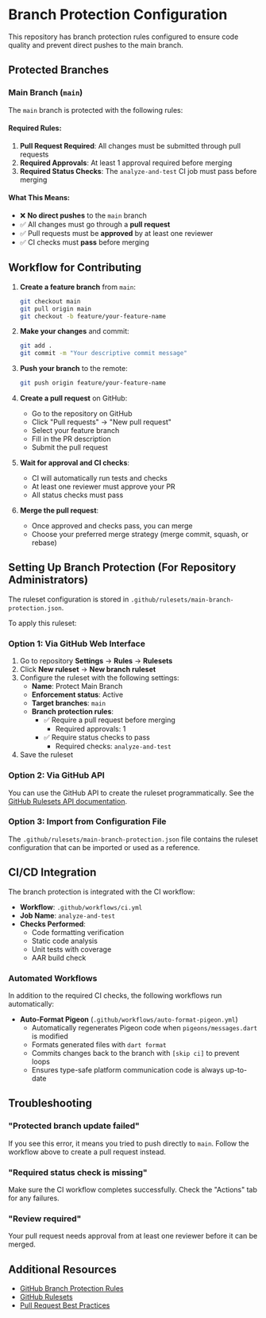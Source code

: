 # Branch Protection Configuration

This repository has branch protection rules configured to ensure code quality and prevent direct pushes to the main branch.

## Protected Branches

### Main Branch (`main`)

The `main` branch is protected with the following rules:

#### Required Rules:
1. **Pull Request Required**: All changes must be submitted through pull requests
2. **Required Approvals**: At least 1 approval required before merging
3. **Required Status Checks**: The `analyze-and-test` CI job must pass before merging

#### What This Means:
- ❌ **No direct pushes** to the `main` branch
- ✅ All changes must go through a **pull request**
- ✅ Pull requests must be **approved** by at least one reviewer
- ✅ CI checks must **pass** before merging

## Workflow for Contributing

1. **Create a feature branch** from `main`:
   ```bash
   git checkout main
   git pull origin main
   git checkout -b feature/your-feature-name
   ```

2. **Make your changes** and commit:
   ```bash
   git add .
   git commit -m "Your descriptive commit message"
   ```

3. **Push your branch** to the remote:
   ```bash
   git push origin feature/your-feature-name
   ```

4. **Create a pull request** on GitHub:
   - Go to the repository on GitHub
   - Click "Pull requests" → "New pull request"
   - Select your feature branch
   - Fill in the PR description
   - Submit the pull request

5. **Wait for approval and CI checks**:
   - CI will automatically run tests and checks
   - At least one reviewer must approve your PR
   - All status checks must pass

6. **Merge the pull request**:
   - Once approved and checks pass, you can merge
   - Choose your preferred merge strategy (merge commit, squash, or rebase)

## Setting Up Branch Protection (For Repository Administrators)

The ruleset configuration is stored in `.github/rulesets/main-branch-protection.json`. 

To apply this ruleset:

### Option 1: Via GitHub Web Interface

1. Go to repository **Settings** → **Rules** → **Rulesets**
2. Click **New ruleset** → **New branch ruleset**
3. Configure the ruleset with the following settings:
   - **Name**: Protect Main Branch
   - **Enforcement status**: Active
   - **Target branches**: `main`
   - **Branch protection rules**:
     - ✅ Require a pull request before merging
       - Required approvals: 1
     - ✅ Require status checks to pass
       - Required checks: `analyze-and-test`
4. Save the ruleset

### Option 2: Via GitHub API

You can use the GitHub API to create the ruleset programmatically. See the [GitHub Rulesets API documentation](https://docs.github.com/en/rest/repos/rules).

### Option 3: Import from Configuration File

The `.github/rulesets/main-branch-protection.json` file contains the ruleset configuration that can be imported or used as a reference.

## CI/CD Integration

The branch protection is integrated with the CI workflow:

- **Workflow**: `.github/workflows/ci.yml`
- **Job Name**: `analyze-and-test`
- **Checks Performed**:
  - Code formatting verification
  - Static code analysis
  - Unit tests with coverage
  - AAR build check

### Automated Workflows

In addition to the required CI checks, the following workflows run automatically:

- **Auto-Format Pigeon** (`.github/workflows/auto-format-pigeon.yml`)
  - Automatically regenerates Pigeon code when `pigeons/messages.dart` is modified
  - Formats generated files with `dart format`
  - Commits changes back to the branch with `[skip ci]` to prevent loops
  - Ensures type-safe platform communication code is always up-to-date

## Troubleshooting

### "Protected branch update failed"

If you see this error, it means you tried to push directly to `main`. Follow the workflow above to create a pull request instead.

### "Required status check is missing"

Make sure the CI workflow completes successfully. Check the "Actions" tab for any failures.

### "Review required"

Your pull request needs approval from at least one reviewer before it can be merged.

## Additional Resources

- [GitHub Branch Protection Rules](https://docs.github.com/en/repositories/configuring-branches-and-merges-in-your-repository/managing-protected-branches/about-protected-branches)
- [GitHub Rulesets](https://docs.github.com/en/repositories/configuring-branches-and-merges-in-your-repository/managing-rulesets/about-rulesets)
- [Pull Request Best Practices](https://docs.github.com/en/pull-requests/collaborating-with-pull-requests)
